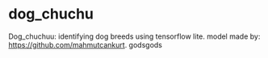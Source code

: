 # dog_chuchu

Dog_chuchuu: identifying dog breeds using tensorflow lite.
model made by: https://github.com/mahmutcankurt. godsgods
